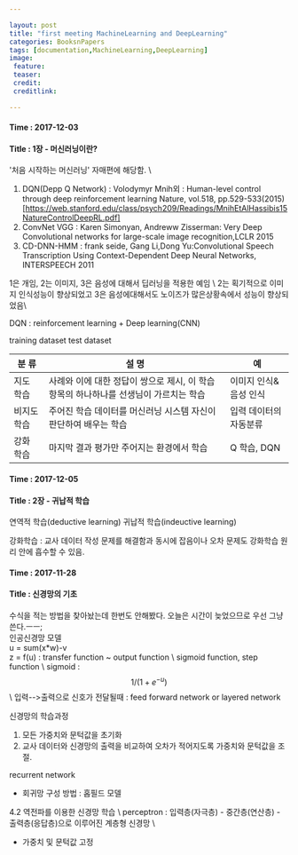 ```yaml
---

layout: post
title: "first meeting MachineLearning and DeepLearning"
categories: BooksnPapers
tags: [documentation,MachineLearning,DeepLearning]
image:
 feature:
 teaser:
 credit:
 creditlink:

---
```


#### Time : 2017-12-03
#### Title : 1장 - 머신러닝이란?
'처음 시작하는 머신러닝' 자매편에 해당함. \\
1. DQN(Depp Q Network) : Volodymyr Mnih외 : Human-level control through deep reinforcement learning Nature, vol.518, pp.529-533(2015)
[https://web.stanford.edu/class/psych209/Readings/MnihEtAlHassibis15NatureControlDeepRL.pdf]
2. ConvNet VGG : Karen Simonyan, Andreww Zisserman: Very Deep Convolutional networks for large-scale image recognition,LCLR 2015
3. CD-DNN-HMM : frank seide, Gang Li,Dong Yu:Convolutional Speech Transcription Using Context-Dependent Deep Neural Networks, INTERSPEECH 2011

1은 개임, 2는 이미지, 3은 음성에 대해서 딥러닝을 적용한 예임 \\
2는 획기적으로 이미지 인식성능이 향상되었고 3은 음성에대해서도 노이즈가 많은상황속에서 성능이 향상되었음\\

DQN : reinforcement learning + Deep learning(CNN)

training dataset
test dataset



| 분 류 | 설 명 | 예 |
|-|-|-|
|지도 학습 | 사례와 이에 대한 정답이 쌍으로 제시, 이 학습 항목의 하나하나를 선생님이 가르치는 학습 | 이미지 인식&음성 인식 |
|비지도 학습 | 주어진 학습 데이터를 머신러닝 시스템 자신이 판단하여 배우는 학습 | 입력 데이터의 자동분류 |
|강화 학습 | 마지막 결과 평가만 주어지는 환경에서 학습 | Q 학습, DQN

#### Time : 2017-12-05
#### Title : 2장 - 귀납적 학습
연역적 학습(deductive learning)
귀납적 학습(indeuctive learning)

강화학습 : 교사 데이터 작성 문제를 해결함과 동시에 잡음이나 오차 문제도 강화학습 원리 안에 흡수할 수 있음.

#### Time : 2017-11-28
#### Title : 신경망의 기초
수식을 적는 방법을 찾아놨는데 한번도 안해봤다. 오늘은 시간이 늦었으므로 우선 그냥 쓴다.ㅡㅡ;<br>
인공신경망 모델<br>
u = sum(x*w)-v<br>
z = f(u) : transfer function ~ output function \\
sigmoid function, step function \\
sigmoid : $$ 1/(1 + e^{-u}) $$ \\
입력-->출력으로 신호가 전달될때 : feed forward network or layered network

신경망의 학습과정
1. 모든 가중치와 문턱값을 초기화
2. 교사 데이터와 신경망의 출력을 비교하여 오차가 적어지도록 가중치와 문턱값을 조절.

recurrent network
- 회귀망 구성 방법 : 홉필드 모델<br>


4.2 역전파를 이용한 신경망 학습 \\
perceptron : 입력층(자극층) - 중간층(연산층) - 출력층(응답층)으로 이루어진 계층형 신경망 \\
- 가중치 및 문턱값 고정
